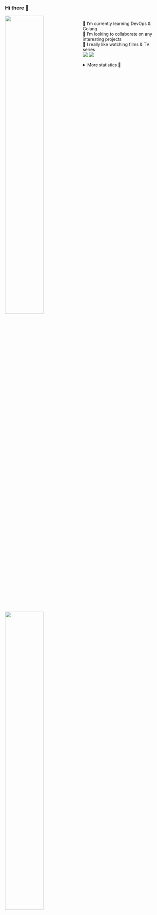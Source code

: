 ### Hi there 👋


[<img align="left" width="50%" src="https://github-readme-stats.vercel.app/api?username=rufusnufus&hide=issues&show_icons=true&count_private=true&theme=transparent&title_color=FF6F40&text_color=FBF9F8&icon_color=F48242&hide_border=true&hide_title=true#gh-dark-mode-only">](https://metrics.lecoq.io/rufusnufus#gh-dark-mode-only)
[<img align="left" width="50%" src="https://github-readme-stats.vercel.app/api?username=rufusnufus&hide=issues&show_icons=true&count_private=true&theme=transparent&title_color=FF6533&text_color=4D4644&icon_color=FF8038&hide_border=true&hide_title=true#gh-light-mode-only">](https://metrics.lecoq.io/rufusnufus#gh-light-mode-only)

<p>
  <br>
  🌱 I’m currently learning DevOps & Golang</br>
  👯 I’m looking to collaborate on any interesting projects</br>
  🎥 I really like watching films & TV series</br>
  <a href="https://linkedin.com/in/rufusnufus"><img src="https://img.shields.io/badge/linkedin-0077B5.svg?style=for-the-badge&logo=linkedin&logoColor=white"/></a>
  <a href="https://t.me/rufusnufus"><img src="https://img.shields.io/badge/-telegram-black?style=for-the-badge&color=blue&logo=telegram"/></a>
</p>

<p text-align="left">
<details>
  <summary>More statistics 👀</summary><br/>

<!--START_SECTION:waka-->
![Code Time](http://img.shields.io/badge/Code%20Time-756%20hrs%2018%20mins-blue)

![Profile Views](http://img.shields.io/badge/Profile%20Views-0-blue)

**I'm an Early 🐤** 

```text
🌞 Morning                12995 commits       ██████░░░░░░░░░░░░░░░░░░░   22.90 % 
🌆 Daytime                33118 commits       ███████████████░░░░░░░░░░   58.35 % 
🌃 Evening                9648 commits        ████░░░░░░░░░░░░░░░░░░░░░   17.00 % 
🌙 Night                  998 commits         ░░░░░░░░░░░░░░░░░░░░░░░░░   01.76 % 
```
📅 **I'm Most Productive on Monday** 

```text
Monday                   12086 commits       █████░░░░░░░░░░░░░░░░░░░░   21.29 % 
Tuesday                  10899 commits       █████░░░░░░░░░░░░░░░░░░░░   19.20 % 
Wednesday                11760 commits       █████░░░░░░░░░░░░░░░░░░░░   20.72 % 
Thursday                 11090 commits       █████░░░░░░░░░░░░░░░░░░░░   19.54 % 
Friday                   9406 commits        ████░░░░░░░░░░░░░░░░░░░░░   16.57 % 
Saturday                 1020 commits        ░░░░░░░░░░░░░░░░░░░░░░░░░   01.80 % 
Sunday                   498 commits         ░░░░░░░░░░░░░░░░░░░░░░░░░   00.88 % 
```


📊 **This Week I Spent My Time On** 

```text
💬 Programming Languages: 
YAML                     42 mins             ████████░░░░░░░░░░░░░░░░░   32.64 % 
Other                    35 mins             ███████░░░░░░░░░░░░░░░░░░   26.93 % 
Go                       16 mins             ███░░░░░░░░░░░░░░░░░░░░░░   12.59 % 
JSON                     10 mins             ██░░░░░░░░░░░░░░░░░░░░░░░   08.21 % 
HCL                      7 mins              █░░░░░░░░░░░░░░░░░░░░░░░░   05.72 % 

🔥 Editors: 
VS Code                  1 hr 35 mins        ██████████████████░░░░░░░   73.20 % 
iTerm2                   35 mins             ███████░░░░░░░░░░░░░░░░░░   26.80 % 
```

**I Mostly Code in Java** 

```text
Go                       37 repos            █████░░░░░░░░░░░░░░░░░░░░   20.11 % 
Python                   17 repos            ██░░░░░░░░░░░░░░░░░░░░░░░   09.24 % 
Smarty                   12 repos            ██░░░░░░░░░░░░░░░░░░░░░░░   06.52 % 
HCL                      9 repos             █░░░░░░░░░░░░░░░░░░░░░░░░   04.89 % 
Kotlin                   8 repos             █░░░░░░░░░░░░░░░░░░░░░░░░   04.35 % 
```




 Last Updated on 06/04/2024 01:07:41 UTC
<!--END_SECTION:waka-->

</details>
</p>
